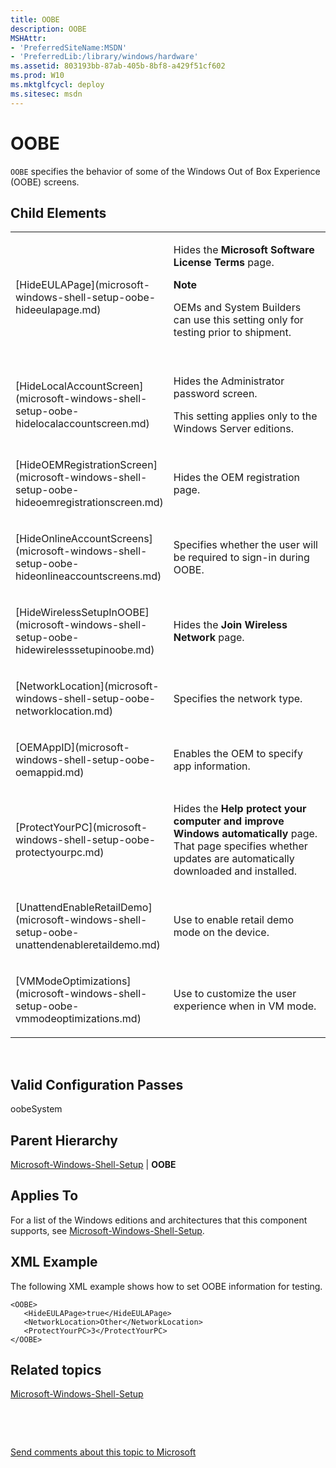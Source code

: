 ```yaml
---
title: OOBE
description: OOBE
MSHAttr:
- 'PreferredSiteName:MSDN'
- 'PreferredLib:/library/windows/hardware'
ms.assetid: 803193bb-87ab-405b-8bf8-a429f51cf602
ms.prod: W10
ms.mktglfcycl: deploy
ms.sitesec: msdn
---
```


# OOBE


`OOBE` specifies the behavior of some of the Windows Out of Box Experience (OOBE) screens. 

## Child Elements


<table>
<colgroup>
<col width="50%" />
<col width="50%" />
</colgroup>
<tbody>
<tr class="odd">
<td><p>[HideEULAPage](microsoft-windows-shell-setup-oobe-hideeulapage.md)</p></td>
<td><p>Hides the <strong>Microsoft Software License Terms</strong> page.</p>
<div class="alert">
<strong>Note</strong>  
<p>OEMs and System Builders can use this setting only for testing prior to shipment.</p>
</div>
<div>
 
</div></td>
</tr>
<tr class="even">
<td><p>[HideLocalAccountScreen](microsoft-windows-shell-setup-oobe-hidelocalaccountscreen.md)</p></td>
<td><p>Hides the Administrator password screen.</p>
<p>This setting applies only to the Windows Server editions.</p></td>
</tr>
<tr class="odd">
<td><p>[HideOEMRegistrationScreen](microsoft-windows-shell-setup-oobe-hideoemregistrationscreen.md)</p></td>
<td><p>Hides the OEM registration page.</p></td>
</tr>
<tr class="even">
<td><p>[HideOnlineAccountScreens](microsoft-windows-shell-setup-oobe-hideonlineaccountscreens.md)</p></td>
<td><p>Specifies whether the user will be required to sign-in during OOBE.</p></td>
</tr>
<tr class="odd">
<td><p>[HideWirelessSetupInOOBE](microsoft-windows-shell-setup-oobe-hidewirelesssetupinoobe.md)</p></td>
<td><p>Hides the <strong>Join Wireless Network</strong> page.</p></td>
</tr>
<tr class="even">
<td><p>[NetworkLocation](microsoft-windows-shell-setup-oobe-networklocation.md)</p></td>
<td><p>Specifies the network type.</p></td>
</tr>
<tr class="odd">
<td><p>[OEMAppID](microsoft-windows-shell-setup-oobe-oemappid.md)</p></td>
<td><p>Enables the OEM to specify app information.</p></td>
</tr>
<tr class="even">
<td><p>[ProtectYourPC](microsoft-windows-shell-setup-oobe-protectyourpc.md)</p></td>
<td><p>Hides the <strong>Help protect your computer and improve Windows automatically</strong> page. That page specifies whether updates are automatically downloaded and installed.</p></td>
</tr>
<tr class="odd">
<td><p>[UnattendEnableRetailDemo](microsoft-windows-shell-setup-oobe-unattendenableretaildemo.md)</p></td>
<td><p>Use to enable retail demo mode on the device.</p></td>
</tr>
<tr class="even">
<td><p>[VMModeOptimizations](microsoft-windows-shell-setup-oobe-vmmodeoptimizations.md)</p></td>
<td><p>Use to customize the user experience when in VM mode.</p></td>
</tr>
</tbody>
</table>

 

## Valid Configuration Passes


oobeSystem

## Parent Hierarchy


[Microsoft-Windows-Shell-Setup](microsoft-windows-shell-setup.md) | **OOBE**

## Applies To


For a list of the Windows editions and architectures that this component supports, see [Microsoft-Windows-Shell-Setup](microsoft-windows-shell-setup.md).

## XML Example


The following XML example shows how to set OOBE information for testing.

``` syntax
<OOBE>
   <HideEULAPage>true</HideEULAPage>
   <NetworkLocation>Other</NetworkLocation>
   <ProtectYourPC>3</ProtectYourPC>
</OOBE>
```

## Related topics


[Microsoft-Windows-Shell-Setup](microsoft-windows-shell-setup.md)

 

 

[Send comments about this topic to Microsoft](mailto:wsddocfb@microsoft.com?subject=Documentation%20feedback%20%5Bp_unattend\p_unattend%5D:%20OOBE%20%20RELEASE:%20%2810/3/2016%29&body=%0A%0APRIVACY%20STATEMENT%0A%0AWe%20use%20your%20feedback%20to%20improve%20the%20documentation.%20We%20don't%20use%20your%20email%20address%20for%20any%20other%20purpose,%20and%20we'll%20remove%20your%20email%20address%20from%20our%20system%20after%20the%20issue%20that%20you're%20reporting%20is%20fixed.%20While%20we're%20working%20to%20fix%20this%20issue,%20we%20might%20send%20you%20an%20email%20message%20to%20ask%20for%20more%20info.%20Later,%20we%20might%20also%20send%20you%20an%20email%20message%20to%20let%20you%20know%20that%20we've%20addressed%20your%20feedback.%0A%0AFor%20more%20info%20about%20Microsoft's%20privacy%20policy,%20see%20http://privacy.microsoft.com/default.aspx. "Send comments about this topic to Microsoft")





